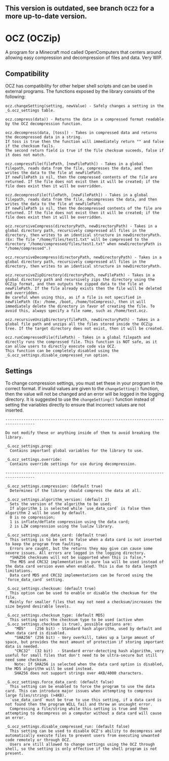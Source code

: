 ## This version is outdated, see branch `OCZ2` for a more up-to-date version.

# OCZ (OCZip)
A program for a Minecraft mod called OpenComputers that centers around allowing easy compression and decompression of files and data.
Very WIP.

## Compatibility
  OCZ has compatibility for other helper shell scripts and can be used in external programs. The functions exposed by the library consists of the following:
    
    ocz.changeSetting(setting, newValue) - Safely changes a setting in the _G.ocz_settings table.
    
    ocz.compress(data)) - Returns the data in a compressed format readable by the OCZ decompression function.
    
    ocz.decompress(data, [toss]) - Takes in compressed data and returns the decompressed data in a string.
    If toss is true then the function will immediately return "" and false if the checksum fails.
    The second return field is true if the file checksum suceeds, false if it does not match.

    ocz.compressFile(filePath, [newFilePath]) - Takes in a global filepath, reads data from the file, compresses the data, and then writes the data to the file at newFilePath.
    If newFilePath is nil, then the compressed contents of the file are returned. If the file does not exist then it will be created; if the file does exist then it will be overridden.

    ocz.decompressFile(filePath, [newFilePath]) - Takes in a global filepath, reads data from the file, decompresses the data, and then writes the data to the file at newFilePath.
    If newFilePath is nil, then the decompressed contents of the file are returned. If the file does not exist then it will be created; if the file does exist then it will be overridden.

    ocz.recursiveCompress(directoryPath, newDirectoryPath) - Takes in a global directory path, recursively compressed all files in the directory, then writes to an identical structure in newDirectoryPath. 
    (Ex: The file "/home/files/test1.txt" will be compressed to the directory "/home/compressed/files/test1.txt" when newDirectoryPath is "/home/compressed".)

    ocz.recursiveDecompress(directoryPath, newDirectoryPath) - Takes in a global directory path, recursively compressed all files in the directory, then writes to an identical structure in newDirectoryPath.

    ocz.recursiveZipDirectory(directoryPath, newFilePath) - Takes in a global directory path and recursively zips the directory using the OCZip format, and then outputs the zipped data to the file at newFilePath. If the file already exists then the file will be deleted and overridden.
    Be careful when using this, as if a file is not specified in newFilePath (Ex: /home, /boot, /home/toCompress), then it will immediately delete the directory in favor of creating the file. To avoid this, always specify a file name, such as /home/test.ocz.

    ocz.recursiveUnzipDirectory(filePath, newDirectoryPath) - Takes in a global file path and unzips all the files stored inside the OCZip tree. If the target directory does not exist, then it will be created.

    ocz.runCompressedFile(filePath) - Takes in a global filepath and directly runs the compressed file. This function is NOT safe, as it can allow users to directly execute code via OCZ.
    This function can be completely disabled using the _G.ocz_settings.disable_compressed_run option.
  
## Settings

  To change compression settings, you must set these in your program in the correct format.
  If invalid values are given to the `changeSetting()` function, then the value will not be changed and an error will be logged in the logging directory.
  It is suggested to use the `changeSetting()` function instead of setting the variables directly to ensure that incorrect values are not inserted.
  

    -----------------------------------------------------------------------------------

    Do not modify these or anything inside of them to avoid breaking the library.
  
    _G.ocz_settings.prog:
      Contains important global variables for the library to use.
    
    _G.ocz_settings.override:
      Contains override settings for use during decompression.
    
    -----------------------------------------------------------------------------------
  
    _G.ocz_settings.compression: (default true)
      Determines if the library should compress the data at all.
  
    _G.ocz_settings.algorithm_version: (default 2)
      Sets the version of the algorithm to be used;
      If algorithm 1 is selected while `use_data_card` is false then algorithm 2 will be used by default.
      0 is no compression;
      1 is inflate/deflate compression using the data card;
      2 is LZW compression using the lualzw library.
  
    _G.ocz_settings.use_data_card: (default true)
      This setting is to be set to false when a data card is not inserted to keep the program from faulting.
      Errors are caught, but the returns they may give can cause some severe issues. All errors are logged in the logging directory.
      *SHA256 checksums will not be supported when this is false.*
      The MD5 and CRC32 implementation in pure lua will be used instead of the data card version even when enabled. This is due to data length limitations.
      Data card MD5 and CRC32 implementations can be forced using the `force_data_card` setting.
    
    _G.ocz_settings.checksum: (default true)
      This option can be used to enable or disable the checksum for the file.
      Mainly for smaller files that may not need a checksum/increases the size beyond desirable levels.
    
    _G.ocz_settings.checksum_type: (default MD5)
      This setting sets the checksum type to be used (active when _G.ocz_settings.checksum is true), possible options are:
        "MD5"    (256 bit) - Standard hash algorithm, used by default and when data card is disabled.
        "SHA256" (256 bit) - Very overkill, takes up a large amount of space, but provides the most amount of protection if storing important data is needed.
        "CRC32"  (32 bit)  - Standard error-detecting hash algorithm, very useful for small files that don't need to be ultra-secure but still need some checksum.
        Note: If SHA256 is selected when the data card option is disabled, the MD5 algorithm will be used instead.
        SHA256 does not support strings over 4KB/4000 characters.

    _G.ocz_settings.force_data_card: (default false)
      This setting can be enabled to force the program to use the data card. This can introduce major issues when attempting to compress large files/strings (>4KB).
      `use_data_card` must be true to use this setting, if a data card is not found then the program WILL fail and throw an uncaught error.
      Compressing a file/string while this setting is true and then attempting to decompress on a computer without a data card will cause an error.

    _G.ocz_settings.disable_compressed_run: (default false)
      This setting can be used to disable OCZ's ability to decompress and automatically execute files to prevent users from executing unwanted code remotely or through OCZ.
      Users are still allowed to change settings using the OCZ through shell, so the setting is only effective if the shell program is not present.
